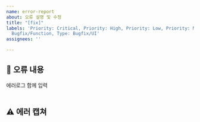 ```yaml
---
name: error-report
about: 오류 설명 및 수정
title: "[fix]"
labels: 'Priority: Critical, Priority: High, Priority: Low, Priority: Medium, Type:
  Bugfix/Function, Type: Bugfix/UI'
assignees: ''

---
```


## 🤔 오류 내용
에러로그 함께 입력  
<br>


## ⚠ 에러 캡쳐 

<br>
